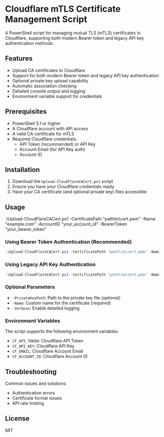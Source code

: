 # Cloudflare mTLS Certificate Management Script

A PowerShell script for managing mutual TLS (mTLS) certificates in Cloudflare, supporting both modern Bearer token and legacy API key authentication methods.

## Features

- Upload CA certificates to Cloudflare
- Support for both modern Bearer token and legacy API key authentication
- Optional private key upload capability 
- Automatic association checking
- Detailed console output and logging
- Environment variable support for credentials

## Prerequisites

- PowerShell 5.1 or higher
- A Cloudflare account with API access
- A valid CA certificate for mTLS
- Required Cloudflare credentials:
  - API Token (recommended) or API Key
  - Account Email (for API Key auth)
  - Account ID

## Installation

1. Download the `Upload-CloudFlareCACert.ps1` script
2. Ensure you have your Cloudflare credentials ready
3. Have your CA certificate (and optional private key) files accessible

## Usage

.\Upload-CloudFlareCACert.ps1 -CertificatePath "path\to\cert.pem" -Name "example.com" -AccountID "your_account_id" -BearerToken "your_bearer_token"

### Using Bearer Token Authentication (Recommended)

```powershell
.\Upload-CloudFlareCACert.ps1 -CertificatePath "path\to\cert.pem" -Name "example.com" -AccountID "your_account_id" -BearerToken "your_bearer_token"
```

### Using Legacy API Key Authentication

```powershell
.\Upload-CloudFlareCACert.ps1 -CertificatePath "path\to\cert.pem" -Name "example.com" -AccountID "your_account_id" -ApiKey "your_api_key" -Email "your_email"
```

### Optional Parameters

- `-PrivateKeyPath`: Path to the private key file (optional)
- `-Name`: Custom name for the certificate (required)
- `-Verbose`: Enable detailed logging

### Environment Variables

The script supports the following environment variables:
- `CF_API_TOKEN`: Cloudflare API Token
- `CF_API_KEY`: Cloudflare API Key
- `CF_EMAIL`: Cloudflare Account Email
- `CF_ACCOUNT_ID`: Cloudflare Account ID

## Troubleshooting

Common issues and solutions:
- Authentication errors
- Certificate format issues
- API rate limiting

## License

MIT











